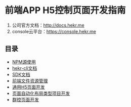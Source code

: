 # 前端APP H5控制页面开发指南

1. 公司官方文档：http://docs.hekr.me
2. console云平台：https://console.hekr.me

## 目录

* [NPM源使用](./NPM源使用.md)
* [hekr-cli文档](./hekr-cli文档.md)
* [SDK文档](./SDK文档.md)
* [前端文件资源管理](./前端文件资源管理.md)
* [通用H5页面开发](./通用H5页面开发.md)
* [页面自动化布局类型项目开发](./自动化布局页面开发注意事项.md)
* [群控页面开发](./群控页面开发.md)